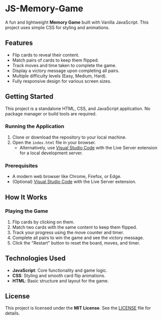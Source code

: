 # JS-Memory-Game

A fun and lightweight **Memory Game** built with Vanilla JavaScript. This project uses simple CSS for styling and animations.

## Features
- Flip cards to reveal their content.
- Match pairs of cards to keep them flipped.
- Track moves and time taken to complete the game.
- Display a victory message upon completing all pairs.
- Multiple difficulty levels (Easy, Medium, Hard).
- Fully responsive design for various screen sizes.

## Getting Started
This project is a standalone HTML, CSS, and JavaScript application. No package manager or build tools are required.

### Running the Application
1. Clone or download the repository to your local machine.
2. Open the `index.html` file in your browser.
   - Alternatively, use [Visual Studio Code](https://code.visualstudio.com/) with the Live Server extension for a local development server.

### Prerequisites
- A modern web browser like Chrome, Firefox, or Edge.
- (Optional) [Visual Studio Code](https://code.visualstudio.com/) with the Live Server extension.

## How It Works

### Playing the Game
1. Flip cards by clicking on them.
2. Match two cards with the same content to keep them flipped.
3. Track your progress using the move counter and timer.
4. Complete all pairs to win the game and see the victory message.
5. Click the "Restart" button to reset the board, moves, and timer.


## Technologies Used
- **JavaScript**: Core functionality and game logic.
- **CSS**: Styling and smooth card flip animations.
- **HTML**: Basic structure and layout for the game.

## License
This project is licensed under the **MIT License**. See the [LICENSE](LICENSE) file for details.